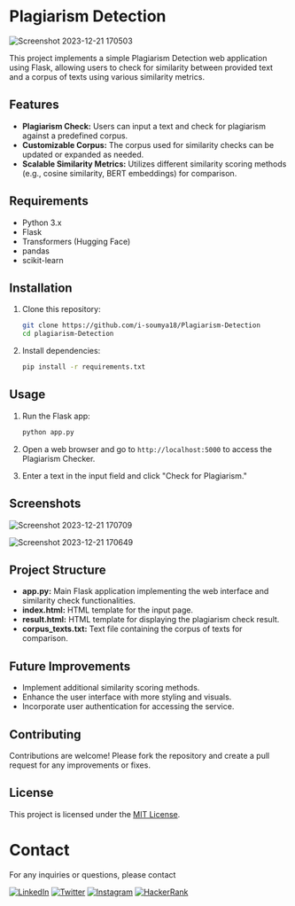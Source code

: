 # Plagiarism Detection
![Screenshot 2023-12-21 170503](https://github.com/i-soumya18/Plagiarism-Detection/assets/119044189/9c689285-c162-49ff-b585-e18ff581ced6)

This project implements a simple Plagiarism Detection web application using Flask, allowing users to check for similarity between provided text and a corpus of texts using various similarity metrics.

## Features

- **Plagiarism Check:** Users can input a text and check for plagiarism against a predefined corpus.
- **Customizable Corpus:** The corpus used for similarity checks can be updated or expanded as needed.
- **Scalable Similarity Metrics:** Utilizes different similarity scoring methods (e.g., cosine similarity, BERT embeddings) for comparison.

## Requirements

- Python 3.x
- Flask
- Transformers (Hugging Face)
- pandas
- scikit-learn

## Installation

1. Clone this repository:

    ```bash
    git clone https://github.com/i-soumya18/Plagiarism-Detection
    cd plagiarism-Detection
    ```

2. Install dependencies:

    ```bash
    pip install -r requirements.txt
    ```

## Usage

1. Run the Flask app:

    ```bash
    python app.py
    ```

2. Open a web browser and go to `http://localhost:5000` to access the Plagiarism Checker.

3. Enter a text in the input field and click "Check for Plagiarism."

## Screenshots
![Screenshot 2023-12-21 170709](https://github.com/i-soumya18/Plagiarism-Detection/assets/119044189/c187dde0-446b-49ba-838d-0c4ae3a28cfb)

![Screenshot 2023-12-21 170649](https://github.com/i-soumya18/Plagiarism-Detection/assets/119044189/b8e79d76-05e5-4484-9cae-7100830f667b)


## Project Structure

- **app.py:** Main Flask application implementing the web interface and similarity check functionalities.
- **index.html:** HTML template for the input page.
- **result.html:** HTML template for displaying the plagiarism check result.
- **corpus_texts.txt:** Text file containing the corpus of texts for comparison.

## Future Improvements

- Implement additional similarity scoring methods.
- Enhance the user interface with more styling and visuals.
- Incorporate user authentication for accessing the service.

## Contributing

Contributions are welcome! Please fork the repository and create a pull request for any improvements or fixes.

## License

This project is licensed under the [MIT License](LICENSE).

# Contact
For any inquiries or questions, please contact


[![LinkedIn](https://img.shields.io/badge/LinkedIn-Soumyaranjan%20Sahoo-blue?style=for-the-badge&logo=linkedin)](www.linkedin.com/in/soumya-ranjan-sahoo-b06807248/)
[![Twitter](https://img.shields.io/badge/Twitter-%40soumyaranjan__s-blue?style=for-the-badge&logo=twitter)](https://twitter.com/soumya78948)
[![Instagram](https://img.shields.io/badge/Instagram-%40i_soumya18-orange?style=for-the-badge&logo=instagram)](https://www.instagram.com/i_soumya18/)
[![HackerRank](https://img.shields.io/badge/HackerRank-sahoosoumya24201-brightgreen?style=for-the-badge&logo=hackerrank)](https://www.hackerrank.com/sahoosoumya24201)
